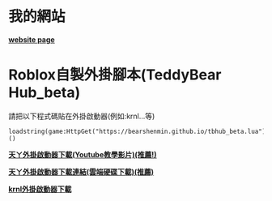 # 我的網站
**[website page](https://bearshenmin.github.io/)**

# Roblox自製外掛腳本(TeddyBear Hub_beta)
請把以下程式碼貼在外掛啟動器(例如:krnl...等)
```
loadstring(game:HttpGet("https://bearshenmin.github.io/tbhub_beta.lua"))()
```
**[天ㄚ外掛啟動器下載(Youtube教學影片)(推薦!)](https://www.youtube.com/watch?v=pZ2W26mehj4&ab_channel=%E5%A4%A9%E3%84%9A)**

**[天ㄚ外掛啟動器下載連結(雲端硬碟下載)(推薦)](https://mega.nz/folder/75tG3I5J#OscrORGdf6dldTPbcCf3RA)**

**[krnl外掛啟動器下載](https://krnl.place/)**
